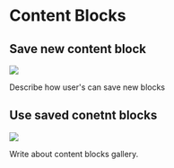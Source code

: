 # Content Blocks

## Save new content block

![](images/content_block_1.png)

Describe how user's can save new blocks


## Use saved conetnt blocks

![](images/Selection_877.png)

Write about content blocks gallery.
